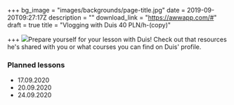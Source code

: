 +++
bg_image = "images/backgrounds/page-title.jpg"
date = 2019-09-20T09:27:17Z
description = ""
download_link = "https://awwapp.com/#"
draft = true
title = "Vlogging with Duis 40 PLN/h-(copy)"

+++
![](/images/teacher-3.png)Prepare yourself for your lesson with Duis! Check out that resources he's shared with you or what courses you can find on Duis' profile.  

### Planned lessons

* 17.09.2020
* 20.09.2020
* 24.09.2020